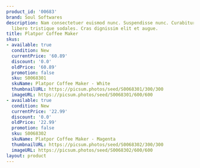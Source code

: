 ```yaml
---
product_id: '00683'
brand: Soul Softwares
description: Nam consectetuer euismod nunc. Suspendisse nunc. Curabitur non elit ut
  libero tristique sodales. Cras dignissim elit et augue.
title: Platpor Coffee Maker
skus:
- available: true
  condition: New
  currentPrice: '60.89'
  discount: '0.0'
  oldPrice: '60.89'
  promotion: false
  sku: S0068301
  skuName: Platpor Coffee Maker - White
  thumbnailURL: https://picsum.photos/seed/S0068301/300/300
  imageURL: https://picsum.photos/seed/S0068301/600/600
- available: true
  condition: New
  currentPrice: '22.99'
  discount: '0.0'
  oldPrice: '22.99'
  promotion: false
  sku: S0068302
  skuName: Platpor Coffee Maker - Magenta
  thumbnailURL: https://picsum.photos/seed/S0068302/300/300
  imageURL: https://picsum.photos/seed/S0068302/600/600
layout: product
---
```

